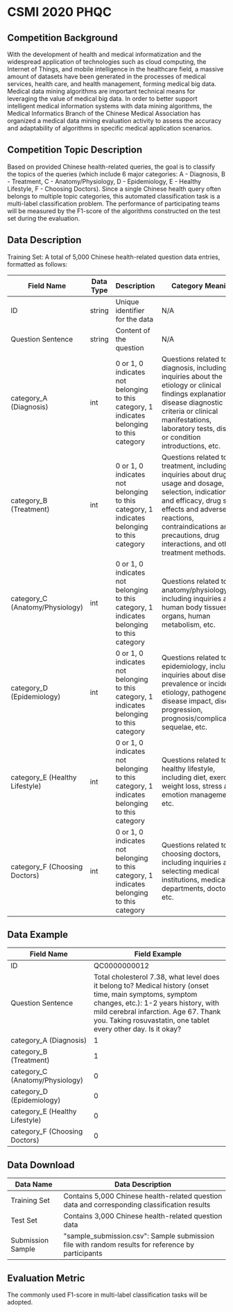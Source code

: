# CSMI 2020 PHQC


## Competition Background

With the development of health and medical informatization and the widespread application of technologies such as cloud computing, the Internet of Things, and mobile intelligence in the healthcare field, a massive amount of datasets have been generated in the processes of medical services, health care, and health management, forming medical big data. Medical data mining algorithms are important technical means for leveraging the value of medical big data. In order to better support intelligent medical information systems with data mining algorithms, the Medical Informatics Branch of the Chinese Medical Association has organized a medical data mining evaluation activity to assess the accuracy and adaptability of algorithms in specific medical application scenarios.


## Competition Topic Description

Based on provided Chinese health-related queries, the goal is to classify the topics of the queries (which include 6 major categories: A - Diagnosis, B - Treatment, C - Anatomy/Physiology, D - Epidemiology, E - Healthy Lifestyle, F - Choosing Doctors). Since a single Chinese health query often belongs to multiple topic categories, this automated classification task is a multi-label classification problem. The performance of participating teams will be measured by the F1-score of the algorithms constructed on the test set during the evaluation.


## Data Description

Training Set: A total of 5,000 Chinese health-related question data entries, formatted as follows:

| Field Name | Data Type | Description | Category Meaning                                                        |
|---|---|---|---|
| ID | string | Unique identifier for the data | N/A |
| Question Sentence | string    | Content of the question | N/A |
| category_A (Diagnosis)      | int       | 0 or 1, 0 indicates not belonging to this category, 1 indicates belonging to this category | Questions related to diagnosis, including inquiries about the etiology or clinical findings explanation, disease diagnostic criteria or clinical manifestations, laboratory tests, disease or condition introductions, etc. |
| category_B (Treatment)      | int       | 0 or 1, 0 indicates not belonging to this category, 1 indicates belonging to this category | Questions related to treatment, including inquiries about drug usage and dosage, drug selection, indications and efficacy, drug side effects and adverse reactions, contraindications and precautions, drug interactions, and other treatment methods. |
| category_C (Anatomy/Physiology) | int     | 0 or 1, 0 indicates not belonging to this category, 1 indicates belonging to this category | Questions related to anatomy/physiology, including inquiries about human body tissues and organs, human metabolism, etc. |
| category_D (Epidemiology)   | int       | 0 or 1, 0 indicates not belonging to this category, 1 indicates belonging to this category | Questions related to epidemiology, including inquiries about disease prevalence or incidence, etiology, pathogenesis, disease impact, disease progression, prognosis/complications, sequelae, etc. |
| category_E (Healthy Lifestyle) | int     | 0 or 1, 0 indicates not belonging to this category, 1 indicates belonging to this category | Questions related to healthy lifestyle, including diet, exercise, weight loss, stress and emotion management, etc. |
| category_F (Choosing Doctors)| int      | 0 or 1, 0 indicates not belonging to this category, 1 indicates belonging to this category | Questions related to choosing doctors, including inquiries about selecting medical institutions, medical departments, doctors, etc. |


## Data Example

| Field Name               | Field Example                                                                                                                                               |
|--------------------------|-------------------------------------------------------------------------------------------------------------------------------------------------------------|
| ID                       | QC0000000012                                                                                                                                                 |
| Question Sentence        | Total cholesterol 7.38, what level does it belong to? Medical history (onset time, main symptoms, symptom changes, etc.): 1-2 years history, with mild cerebral infarction. Age 67. Thank you. Taking rosuvastatin, one tablet every other day. Is it okay? |
| category_A (Diagnosis)   | 1                                                                                                                                                           |
| category_B (Treatment)   | 1                                                                                                                                                           |
| category_C (Anatomy/Physiology) | 0                                                                                                                                                       |
| category_D (Epidemiology) | 0                                                                                                                                                           |
| category_E (Healthy Lifestyle) | 0                                                                                                                                                           |
| category_F (Choosing Doctors)  | 0                                                                                                                                                           |

## Data Download

| Data Name | Data Description |
|------------------|----------------------------------------------------------------|
| Training Set | Contains 5,000 Chinese health-related question data and corresponding classification results |
| Test Set | Contains 3,000 Chinese health-related question data |
| Submission Sample| "sample_submission.csv": Sample submission file with random results for reference by participants |

## Evaluation Metric

The commonly used F1-score in multi-label classification tasks will be adopted.


